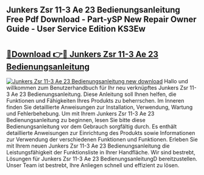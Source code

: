 ## Junkers Zsr 11-3 Ae 23 Bedienungsanleitung Free Pdf Download - Part-ySP New Repair Owner Guide - User Service Edition KS3Ew

# <h2><a href="http://df5t0l3.blite.top/?on=Junkers+Zsr+11-3+Ae+23+Bedienungsanleitung">🔗Download 👉🔴 Junkers Zsr 11-3 Ae 23 Bedienungsanleitung</a></h2>

[![Junkers Zsr 11-3 Ae 23 Bedienungsanleitung new download](https://i.imgur.com/lujVjoI.png)](http://df5t0l3.blite.top/?on=Junkers+Zsr+11-3+Ae+23+Bedienungsanleitung)
Hallo und willkommen zum Benutzerhandbuch für Ihr neu verknüpftes Junkers Zsr 11-3 Ae 23 Bedienungsanleitung. Diese Anleitung soll Ihnen helfen, die Funktionen und Fähigkeiten Ihres Produkts zu beherrschen. Im Inneren finden Sie detaillierte Anweisungen zur Installation, Verwendung, Wartung und Fehlerbehebung. Um mit Ihrem Junkers Zsr 11-3 Ae 23 Bedienungsanleitung zu beginnen, lesen Sie bitte diese Bedienungsanleitung vor dem Gebrauch sorgfältig durch. Es enthält detaillierte Anweisungen zur Einrichtung des Produkts sowie Informationen zur Verwendung der verschiedenen Funktionen und Funktionen. Erleben Sie mit Ihrem neuen Junkers Zsr 11-3 Ae 23 Bedienungsanleitung die Leistungsfähigkeit der Funktionsliste in Ihrer Handfläche. Wir sind bestrebt, Lösungen für Junkers Zsr 11-3 Ae 23 BedienungsanleitungD bereitzustellen. Unser Team ist bestrebt, Ihre Anliegen schnell und effizient zu lösen.
